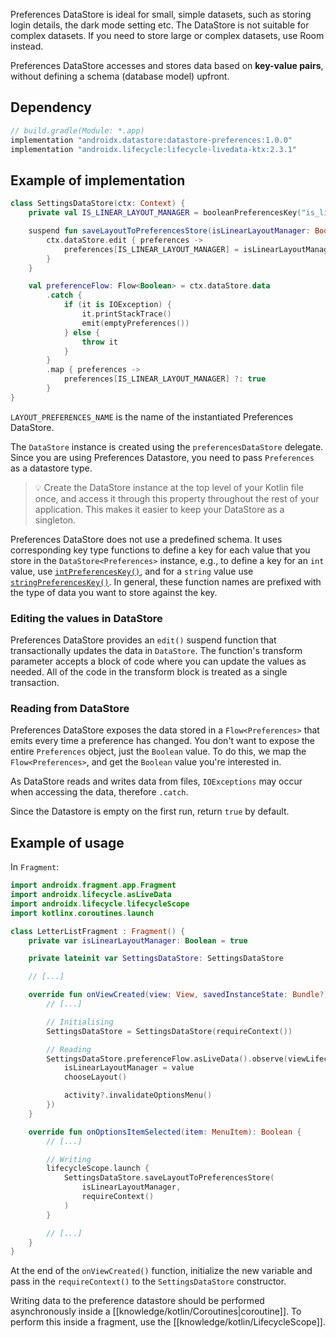 Preferences DataStore is ideal for small, simple datasets, such as storing login details, the dark mode setting etc. The DataStore is not suitable for complex datasets. If you need to store large or complex datasets, use Room instead.

Preferences DataStore accesses and stores data based on **key-value pairs**, without defining a schema (database model) upfront.

## Dependency

```groovy
// build.gradle(Module: *.app)
implementation "androidx.datastore:datastore-preferences:1.0.0"
implementation "androidx.lifecycle:lifecycle-livedata-ktx:2.3.1"
```

## Example of implementation

```kotlin
class SettingsDataStore(ctx: Context) {
	private val IS_LINEAR_LAYOUT_MANAGER = booleanPreferencesKey("is_linear_layout_manager")

	suspend fun saveLayoutToPreferencesStore(isLinearLayoutManager: Boolean, ctx: Context) {
		ctx.dataStore.edit { preferences ->
			preferences[IS_LINEAR_LAYOUT_MANAGER] = isLinearLayoutManager
		}
	}

	val preferenceFlow: Flow<Boolean> = ctx.dataStore.data
		.catch {
			if (it is IOException) {
				it.printStackTrace()
				emit(emptyPreferences())
			} else {
				throw it
			}
		}
		.map { preferences ->
			preferences[IS_LINEAR_LAYOUT_MANAGER] ?: true
		}
}
```

`LAYOUT_PREFERENCES_NAME` is the name of the instantiated Preferences DataStore.

The `DataStore` instance is created using the `preferencesDataStore` delegate. Since you are using Preferences Datastore, you need to pass `Preferences` as a datastore type.

> 💡 Create the DataStore instance at the top level of your Kotlin file once, and access it through this property throughout the rest of your application. This makes it easier to keep your DataStore as a singleton.

Preferences DataStore does not use a predefined schema. It uses corresponding key type functions to define a key for each value that you store in the `DataStore<Preferences>` instance, e.g., to define a key for an `int` value, use [`intPreferencesKey()`](<https://developer.android.com/reference/kotlin/androidx/datastore/preferences/core/package-summary#intPreferencesKey(kotlin.String)>), and for a `string` value use [`stringPreferencesKey()`](https://developer.android.com/reference/kotlin/androidx/datastore/preferences/core/package-summary#stringpreferenceskey). In general, these function names are prefixed with the type of data you want to store against the key.

### Editing the values in DataStore

Preferences DataStore provides an `edit()` suspend function that transactionally updates the data in `DataStore`. The function's transform parameter accepts a block of code where you can update the values as needed. All of the code in the transform block is treated as a single transaction.

### Reading from DataStore

Preferences DataStore exposes the data stored in a `Flow<Preferences>` that emits every time a preference has changed. You don't want to expose the entire `Preferences` object, just the `Boolean` value. To do this, we map the `Flow<Preferences>`, and get the `Boolean` value you're interested in.

As DataStore reads and writes data from files, `IOExceptions` may occur when accessing the data, therefore `.catch`.

Since the Datastore is empty on the first run, return `true` by default.

## Example of usage

In `Fragment`:

```kotlin
import androidx.fragment.app.Fragment
import androidx.lifecycle.asLiveData
import androidx.lifecycle.lifecycleScope
import kotlinx.coroutines.launch

class LetterListFragment : Fragment() {
	private var isLinearLayoutManager: Boolean = true

	private lateinit var SettingsDataStore: SettingsDataStore

	// [...]

	override fun onViewCreated(view: View, savedInstanceState: Bundle?) {
		// [...]

		// Initialising
		SettingsDataStore = SettingsDataStore(requireContext())

		// Reading
		SettingsDataStore.preferenceFlow.asLiveData().observe(viewLifecycleOwner, { value ->
			isLinearLayoutManager = value
			chooseLayout()

			activity?.invalidateOptionsMenu()
		})
	}

	override fun onOptionsItemSelected(item: MenuItem): Boolean {
		// [...]

		// Writing
		lifecycleScope.launch {
			SettingsDataStore.saveLayoutToPreferencesStore(
				isLinearLayoutManager,
				requireContext()
			)
		}

		// [...]
	}
}
```

At the end of the `onViewCreated()` function, initialize the new variable and pass in the `requireContext()` to the `SettingsDataStore` constructor.

Writing data to the preference datastore should be performed asynchronously inside a [[knowledge/kotlin/Coroutines|coroutine]]. To perform this inside a fragment, use the [[knowledge/kotlin/LifecycleScope]].
